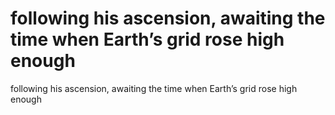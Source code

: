 # following his ascension, awaiting the time when Earth’s grid rose high enough

following his ascension, awaiting the time when Earth’s grid rose high enough